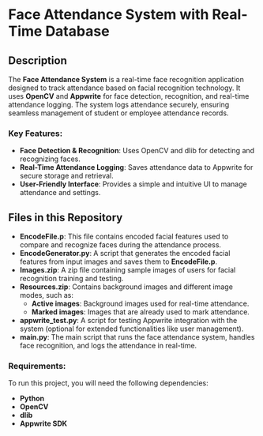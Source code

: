 # **Face Attendance System with Real-Time Database**

## **Description**
The **Face Attendance System** is a real-time face recognition application designed to track attendance based on facial recognition technology. It uses **OpenCV** and **Appwrite** for face detection, recognition, and real-time attendance logging. The system logs attendance securely, ensuring seamless management of student or employee attendance records.

### **Key Features:**
- **Face Detection & Recognition**: Uses OpenCV and dlib for detecting and recognizing faces.
- **Real-Time Attendance Logging**: Saves attendance data to Appwrite for secure storage and retrieval.
- **User-Friendly Interface**: Provides a simple and intuitive UI to manage attendance and settings.

## **Files in this Repository**

- **EncodeFile.p**: This file contains encoded facial features used to compare and recognize faces during the attendance process.
- **EncodeGenerator.py**: A script that generates the encoded facial features from input images and saves them to **EncodeFile.p**.
- **Images.zip**: A zip file containing sample images of users for facial recognition training and testing.
- **Resources.zip**: Contains background images and different image modes, such as:
  - **Active images**: Background images used for real-time attendance.
  - **Marked images**: Images that are already used to mark attendance.
- **appwrite_test.py**: A script for testing Appwrite integration with the system (optional for extended functionalities like user management).
- **main.py**: The main script that runs the face attendance system, handles face recognition, and logs the attendance in real-time.

### **Requirements:**
To run this project, you will need the following dependencies:

- **Python**
- **OpenCV**
- **dlib**
- **Appwrite SDK**
